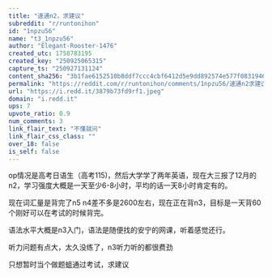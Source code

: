 ```yaml
---
title: "速通n2，求建议"
subreddit: "r/runtonihon"
id: "1npzu56"
name: "t3_1npzu56"
author: "Elegant-Rooster-1476"
created_utc: 1758783195
created_key: "250925065315"
capture_ts: "250927131124"
content_sha256: "3b1fae6152510b8ddf7ccc4cbf6412d5e9dd892574e577f0831946b5d3e23c12"
permalink: "https://reddit.com/r/runtonihon/comments/1npzu56/速通n2求建议/"
url: "https://i.redd.it/3879b73fd9rf1.jpeg"
domain: "i.redd.it"
ups: 7
upvote_ratio: 0.9
num_comments: 3
link_flair_text: "不懂就问"
link_flair_css_class: ""
over_18: false
is_self: false
---
```


<div class="md">

op情况是高考日语生（高考115)，然后大学学了两年英语，现在大三报了12月的n2，学习强度大概是一天至少6-8小时，平均的话一天8小时肯定有的。

现在词汇量是背完了n5
n4差不多是2600左右，现在正在背n3，目标是一天背60个刚好可以在考试的时候背完。

语法水平大概是n3入门，语法是随便找的安宁的网课，听着感觉还行。

听力问题有点大，太久没练了，n3听力听的都很费劲

只想暂时当个做题蛆通过考试，求建议

</div>

